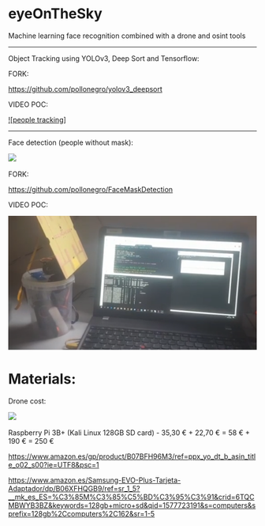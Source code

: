 # eyeOnTheSky
Machine learning face recognition combined with a drone and osint tools

--------------------------------------------------------------------------

Object Tracking using YOLOv3, Deep Sort and Tensorflow:

FORK:

https://github.com/pollonegro/yolov3_deepsort

VIDEO POC:

[![people tracking]](https://youtu.be/rCGjMSHFTc8)

--------------------------------------------------------------------------

Face detection (people without mask):

![](https://github.com/pollonegro/eyeOnTheSky/blob/master/img/faceDetection.png)

FORK:

https://github.com/pollonegro/FaceMaskDetection

VIDEO POC:

[![Control manual.py](https://github.com/pollonegro/wifiRadar/blob/master/img/wifiRadarvideoMain.png)](https://www.youtube.com/watch?v=uJgEvZFIO1M)











# Materials:

Drone cost:

![](https://github.com/pollonegro/eyeOnTheSky/blob/master/img/tyroCost.png)


Raspberry Pi 3B+ (Kali Linux 128GB SD card) - 35,30 € + 22,70 € = 58 € + 190 € = 250 €

https://www.amazon.es/gp/product/B07BFH96M3/ref=ppx_yo_dt_b_asin_title_o02_s00?ie=UTF8&psc=1
  
https://www.amazon.es/Samsung-EVO-Plus-Tarjeta-Adaptador/dp/B06XFHQGB9/ref=sr_1_5?__mk_es_ES=%C3%85M%C3%85%C5%BD%C3%95%C3%91&crid=6TQCMBWYB3BZ&keywords=128gb+micro+sd&qid=1577723191&s=computers&sprefix=128gb%2Ccomputers%2C162&sr=1-5
  
  

